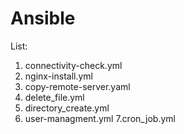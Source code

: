# Ansible
List:
1. connectivity-check.yml
2. nginx-install.yml
3. copy-remote-server.yaml
4. delete_file.yml
5. directory_create.yml
6. user-managment.yml
7.cron_job.yml
